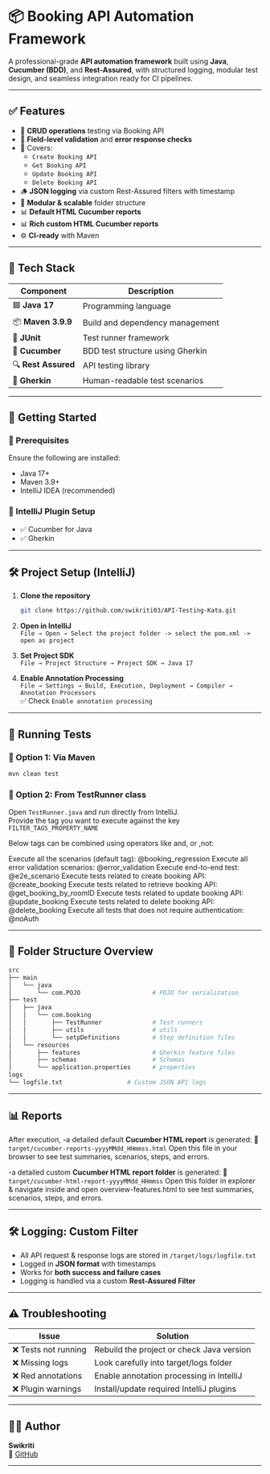 # 📦 Booking API Automation Framework

A professional-grade **API automation framework** built using **Java**, **Cucumber (BDD)**, and **Rest-Assured**,
with structured logging, modular test design, and seamless integration ready for CI pipelines.

---

## ✅ Features

- 🔁 **CRUD operations** testing via Booking API
- 🧾 **Field-level validation** and **error response checks**
- 🧪 Covers:
    - `Create Booking API`
    - `Get Booking API`
    - `Update Booking API`
    - `Delete Booking API`
- 🪵 **JSON logging** via custom Rest-Assured filters with timestamp
- 🧩 **Modular & scalable** folder structure
- 📊 **Default HTML Cucumber reports**
- 📊 **Rich custom HTML Cucumber reports**
- ⚙️ **CI-ready** with Maven

---

## 🧰 Tech Stack

| Component        | Description                                  |
|------------------|----------------------------------------------|
| 🟦 **Java 17**      | Programming language                        |
| 📦 **Maven 3.9.9**  | Build and dependency management             |
| 🧪 **JUnit**        | Test runner framework                       |
| 🥒 **Cucumber**     | BDD test structure using Gherkin            |
| 🔍 **Rest Assured** | API testing library                         |
| 📜 **Gherkin**      | Human-readable test scenarios               |

---

## 🚀 Getting Started

### 🧱 Prerequisites

Ensure the following are installed:

- Java 17+
- Maven 3.9+
- IntelliJ IDEA (recommended)

### 🧩 IntelliJ Plugin Setup

- ✅ Cucumber for Java
- ✅ Gherkin

---

## 🛠️ Project Setup (IntelliJ)

1. **Clone the repository**
   ```bash
   git clone https://github.com/swikriti03/API-Testing-Kata.git
   ```

2. **Open in IntelliJ**  
   `File → Open → Select the project folder -> select the pom.xml -> open as project`

3. **Set Project SDK**  
   `File → Project Structure → Project SDK → Java 17`

4. **Enable Annotation Processing**  
   `File → Settings → Build, Execution, Deployment → Compiler → Annotation Processors`  
   ✅ Check `Enable annotation processing`

---

## 🧪 Running Tests

### 🔁 Option 1: Via Maven

```bash
mvn clean test
```

### 🔁 Option 2: From TestRunner class

Open `TestRunner.java` and run directly from IntelliJ.  
Provide the tag you want to execute against the key `FILTER_TAGS_PROPERTY_NAME`

Below tags can be combined using operators like and, or ,not:

Execute all the scenarios (default tag): @booking_regression
Execute all error validation scenarios: @error_validation
Execute end-to-end test: @e2e_scenario
Execute tests related to create booking API: @create_booking
Execute tests related to retrieve booking API: @get_booking_by_roomID
Execute tests related to update booking API: @update_booking
Execute tests related to delete booking API: @delete_booking
Execute all tests that does not require authentication: @noAuth

---

## 📂 Folder Structure Overview

```bash
src
├── main
│   └── java
│       └── com.POJO                    # POJO for serialization
├── test
│   ├── java
│   │   └── com.booking
│   │       ├── TestRunner              # Test runners
│   │       ├── utils                   # utils
│   │       └── setpDefinitions         # Step definition files
│   └── resources
│       ├── features                    # Gherkin feature files
│       ├── schemas                     # Schemas
│       └── application.properties      # properties
logs
└── logfile.txt                  # Custom JSON API logs
```

---

## 📊 Reports

After execution,
-a detailed default **Cucumber HTML report** is generated:
📁 `target/cucumber-reports-yyyyMMdd_HHmmss.html`
Open this file in your browser to see test summaries, scenarios, steps, and errors.

-a detailed custom **Cucumber HTML report folder** is generated:
📁 `target/cucumber-html-report-yyyyMMdd_HHmmss`
Open this folder in explorer & navigate inside and open overview-features.html to see test summaries, scenarios, steps, and errors.

---

## 🛠 Logging: Custom Filter

- All API request & response logs are stored in `/target/logs/logfile.txt`
- Logged in **JSON format** with timestamps
- Works for **both success and failure cases**
- Logging is handled via a custom **Rest-Assured Filter**

---

## ⚠️ Troubleshooting

| Issue                       | Solution                                  |
|-----------------------------|-------------------------------------------|
| ❌ Tests not running         | Rebuild the project or check Java version |
| ❌ Missing logs              | Look carefully into target/logs folder    |
| ❌ Red annotations           | Enable annotation processing in IntelliJ  |
| ❌ Plugin warnings           | Install/update required IntelliJ plugins  |

---

## 👩‍💻 Author

**Swikriti**  
📁 [GitHub](https://github.com/swikriti03)

---